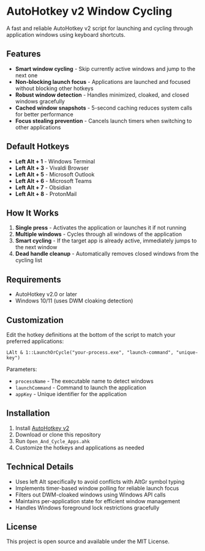 # AutoHotkey v2 Window Cycling

A fast and reliable AutoHotkey v2 script for launching and cycling through application windows using keyboard shortcuts.

## Features

- **Smart window cycling** - Skip currently active windows and jump to the next one
- **Non-blocking launch focus** - Applications are launched and focused without blocking other hotkeys
- **Robust window detection** - Handles minimized, cloaked, and closed windows gracefully
- **Cached window snapshots** - 5-second caching reduces system calls for better performance
- **Focus stealing prevention** - Cancels launch timers when switching to other applications

## Default Hotkeys

- **Left Alt + 1** - Windows Terminal
- **Left Alt + 3** - Vivaldi Browser
- **Left Alt + 5** - Microsoft Outlook
- **Left Alt + 6** - Microsoft Teams
- **Left Alt + 7** - Obsidian
- **Left Alt + 8** - ProtonMail

## How It Works

1. **Single press** - Activates the application or launches it if not running
2. **Multiple windows** - Cycles through all windows of the application
3. **Smart cycling** - If the target app is already active, immediately jumps to the next window
4. **Dead handle cleanup** - Automatically removes closed windows from the cycling list

## Requirements

- AutoHotkey v2.0 or later
- Windows 10/11 (uses DWM cloaking detection)

## Customization

Edit the hotkey definitions at the bottom of the script to match your preferred applications:

```autohotkey
LAlt & 1::LaunchOrCycle("your-process.exe", "launch-command", "unique-key")
```

Parameters:
- `processName` - The executable name to detect windows
- `launchCommand` - Command to launch the application
- `appKey` - Unique identifier for the application

## Installation

1. Install [AutoHotkey v2](https://www.autohotkey.com/v2/)
2. Download or clone this repository
3. Run `Open_And_Cycle_Apps.ahk`
4. Customize the hotkeys and applications as needed

## Technical Details

- Uses left Alt specifically to avoid conflicts with AltGr symbol typing
- Implements timer-based window polling for reliable launch focus
- Filters out DWM-cloaked windows using Windows API calls
- Maintains per-application state for efficient window management
- Handles Windows foreground lock restrictions gracefully

## License

This project is open source and available under the MIT License.
